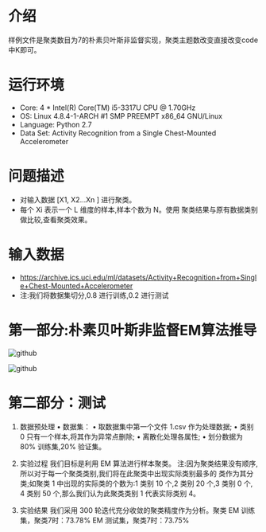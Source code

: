 # 介绍
样例文件是聚类数目为7的朴素贝叶斯非监督实现，聚类主题数改变直接改变code中K即可。

# 运行环境
* Core: 4 * Intel(R) Core(TM) i5-3317U CPU @ 1.70GHz
* OS: Linux 4.8.4-1-ARCH #1 SMP PREEMPT x86_64 GNU/Linux
* Language: Python 2.7
* Data Set: Activity Recognition from a Single Chest-Mounted Accelerometer

# 问题描述
* 对输入数据 [X1, X2...Xn ] 进行聚类。
* 每个 Xi 表示一个 L 维度的样本,样本个数为 N。使用 聚类结果与原有数据类别做比较,查看聚类效果。

# 输入数据
* https://archive.ics.uci.edu/ml/datasets/Activity+Recognition+from+Single+Chest-Mounted+Accelerometer
* 注:我们将数据集切分,0.8 进行训练,0.2 进行测试 

# 第一部分:朴素贝叶斯非监督EM算法推导

![github](https://github.com/songjs1993/model/edit/master/Naive_Bayesian_EM/1.gif)  

![github](https://github.com/songjs1993/model/edit/master/Naive_Bayesian_EM/2.gif)  

# 第二部分：测试

1. 数据预处理
• 数据集：
• 取数据集中第一个文件 1.csv 作为处理数据; 
• 类别 0 只有一个样本,将其作为异常点删除;
• 离散化处理各属性;
• 划分数据为 80% 训练集,20% 验证集。

2. 实验过程
我们目标是利用 EM 算法进行样本聚类。
注:因为聚类结果没有顺序,所以对于每一个聚类类别,我们将在此聚类中出现实际类别最多的 类作为其分类;如聚类 1 中出现的实际类的个数为:1 类别 10 个,2 类别 20 个,3 类别 0 个, 4 类别 50 个,那么我们认为此聚类类别 1 代表实际类别 4。

3. 实验结果
我们采用 300 轮迭代充分收敛的聚类精度作为分析。聚类
EM 训练集，聚类7时：73.78%
EM 测试集，聚类7时：73.75%
